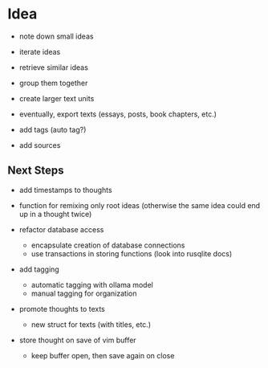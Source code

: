 # Idea

- note down small ideas
- iterate ideas
- retrieve similar ideas
- group them together
- create larger text units
- eventually, export texts (essays, posts, book chapters, etc.)

- add tags (auto tag?)
- add sources

## Next Steps

- add timestamps to thoughts

- function for remixing only root ideas (otherwise the same idea could end up in a thought twice)

- refactor database access
    - encapsulate creation of database connections
    - use transactions in storing functions (look into rusqlite docs)

- add tagging
    - automatic tagging with ollama model
    - manual tagging for organization

- promote thoughts to texts
    - new struct for texts (with titles, etc.)

- store thought on save of vim buffer
    - keep buffer open, then save again on close

